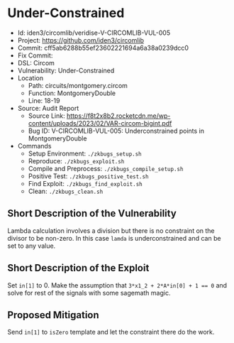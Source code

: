 # Under-Constrained

* Id: iden3/circomlib/veridise-V-CIRCOMLIB-VUL-005
* Project: https://github.com/iden3/circomlib
* Commit: cff5ab6288b55ef23602221694a6a38a0239dcc0
* Fix Commit: 
* DSL: Circom
* Vulnerability: Under-Constrained
* Location
  - Path: circuits/montgomery.circom
  - Function: MontgomeryDouble
  - Line: 18-19
* Source: Audit Report
  - Source Link: https://f8t2x8b2.rocketcdn.me/wp-content/uploads/2023/02/VAR-circom-bigint.pdf
  - Bug ID: V-CIRCOMLIB-VUL-005: Underconstrained points in MontgomeryDouble
* Commands
  - Setup Environment: `./zkbugs_setup.sh`
  - Reproduce: `./zkbugs_exploit.sh`
  - Compile and Preprocess: `./zkbugs_compile_setup.sh`
  - Positive Test: `./zkbugs_positive_test.sh`
  - Find Exploit: `./zkbugs_find_exploit.sh`
  - Clean: `./zkbugs_clean.sh`

## Short Description of the Vulnerability

Lambda calculation involves a division but there is no constraint on the divisor to be non-zero. In this case `lamda` is underconstrained and can be set to any value.

## Short Description of the Exploit

Set `in[1]` to 0. Make the assumption that `3*x1_2 + 2*A*in[0] + 1 == 0` and solve for rest of the signals with some sagemath magic.

## Proposed Mitigation

Send `in[1]` to `isZero` template and let the constraint there do the work.
